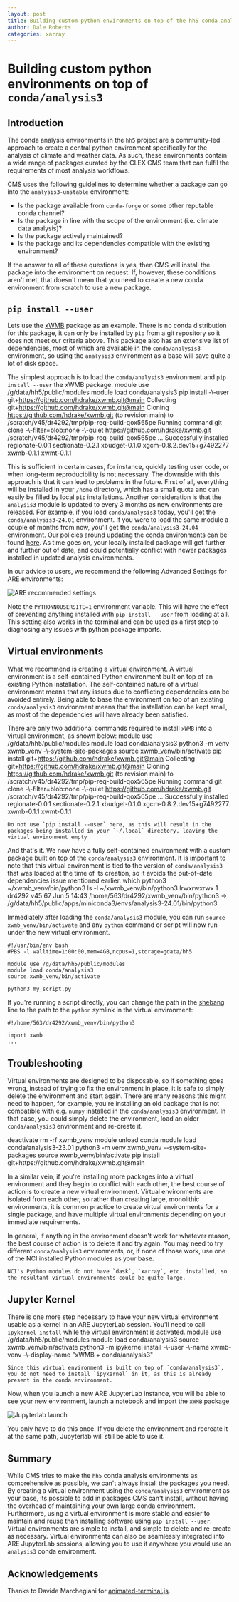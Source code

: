 ```yaml
---
layout: post
title: Building custom python environments on top of the hh5 conda analysis environments
author: Dale Roberts
categories: xarray
---
```

<script src="https://cdn.jsdelivr.net/gh/atteggiani/animated-terminal/animated-terminal.min.js" defer></script>

# Building custom python environments on top of `conda/analysis3`

## Introduction

The conda analysis environments in the `hh5` project are a community-led approach to create a central 
python environment specifically for the analysis of climate and weather data. As such, these environments
contain a wide range of packages curated by the CLEX CMS team that can fulfil the requirements of most 
analysis workflows. 

CMS uses the following guidelines to determine whether a package can go into the `analysis3-unstable`
environment:
 * Is the package available from `conda-forge` or some other reputable conda channel?
 * Is the package in line with the scope of the environment (i.e. climate data analysis)?
 * Is the package actively maintained?
 * Is the package and its dependencies compatible with the existing environment?

If the answer to all of these questions is yes, then CMS will install the package into the environment on request. If, however, these conditions aren't met, that doesn't mean that you need to create a new conda environment
from scratch to use a new package. 

## `pip install --user`

Lets use the [xWMB](https://github.com/hdrake/xwmb) package as an example.
There is no conda distribution for this package, it can only be installed by `pip` from a git repository so it does not meet our criteria above. This
package also has an extensive list of dependencies, most of which are available in the `conda/analysis3` environment, so using the `analysis3` 
environment as a base will save quite a lot of disk space.
 
The simplest approach is to load the `conda/analysis3` environment and `pip install --user` the xWMB package.
<terminal-window typingDelay=30 lineDelay=200>
    <terminal-line data="input">module use /g/data/hh5/public/modules</terminal-line>
    <terminal-line data="input">module load conda/analysis3</terminal-line>
    <terminal-line data="input">pip install -\\\-user git+https://github.com/hdrake/xwmb.git@main</terminal-line>
    <terminal-line>Collecting git+https://github.com/hdrake/xwmb.git@main</terminal-line>
    <terminal-line>  Cloning https://github.com/hdrake/xwmb.git (to revision main) to /scratch/v45/dr4292/tmp/pip-req-build-qox565pe</terminal-line>
    <terminal-line>  Running command git clone -\\\-filter=blob:none -\\\-quiet https://github.com/hdrake/xwmb.git /scratch/v45/dr4292/tmp/pip-req-build-qox565pe</terminal-line>
    <terminal-line>  ...</terminal-line>
    <terminal-line>Successfully installed regionate-0.0.1 sectionate-0.2.1 xbudget-0.1.0 xgcm-0.8.2.dev15+g7492277 xwmb-0.1.1 xwmt-0.1.1</terminal-line>
</terminal-window>

This is sufficient in certain cases, for instance, quickly testing user code, or when long-term
reproducibility is not necessary. The downside with this approach is that it can lead to problems in the future. First of all, everything will be installed in your `/home` directory, which has a small quota and can easily be filled by local `pip` installations. Another consideration is that the `analysis3` module
is updated to every 3 months as new environments are released. For example, if you load `conda/analysis3` today,
you'll get the `conda/analysis3-24.01` environment. If you were to load the same module a couple of months from
now, you'll get the `conda/analysis3-24.04` environment. Our policies around updating the conda environments
can be found [here](https://climate-cms.org/cms-wiki/services/services-conda.html). As time goes on, your
locally installed package will get further and further out of date, and could potentially conflict with newer
packages installed in updated analysis environments.

In our advice to users, we recommend the following Advanced Settings for ARE environments:

![ARE recommended settings](../images/ARE-recommended.PNG "ARE recommended JupyterLab settings")

Note the `PYTHONNOUSERSITE=1` environment variable. This will have the effect of preventing anything installed with `pip install --user` from loading at all. This setting also works in the terminal and can be used as a first step to diagnosing any issues with python package imports.

## Virtual environments
What we recommend is creating a [virtual environment](https://docs.python.org/3/library/venv.html). A virtual environment is a self-contained Python
environment built on top of an existing Python installation. The self-contained
nature of a virtual environment means that any issues due to conflicting 
dependencies can be avoided entirely. Being able to base the environment on top of
an existing `conda/analysis3` environment means that the installation can be kept
small, as most of the dependencies will have already been satisfied. 

There are only two additional commands required to install `xWMB` into a virtual environment, as shown below:
<terminal-window typingDelay=30 lineDelay=200>
    <terminal-line data="input">module use /g/data/hh5/public/modules</terminal-line>
    <terminal-line data="input">module load conda/analysis3</terminal-line>
    <terminal-line data="input">python3 -m venv xwmb_venv -\\\-system-site-packages</terminal-line>
    <terminal-line data="input">source xwmb_venv/bin/activate</terminal-line>
    <terminal-line data="input" inputChar="(xwmb_venv) $">pip install git+https://github.com/hdrake/xwmb.git@main</terminal-line>
    <terminal-line>Collecting git+https://github.com/hdrake/xwmb.git@main</terminal-line>
    <terminal-line>  Cloning https://github.com/hdrake/xwmb.git (to revision main) to /scratch/v45/dr4292/tmp/pip-req-build-qox565pe</terminal-line>
    <terminal-line>  Running command git clone -\\\-filter=blob:none -\\\-quiet https://github.com/hdrake/xwmb.git /scratch/v45/dr4292/tmp/pip-req-build-qox565pe</terminal-line>
    <terminal-line>  ...</terminal-line>
    <terminal-line>Successfully installed regionate-0.0.1 sectionate-0.2.1 xbudget-0.1.0 xgcm-0.8.2.dev15+g7492277 xwmb-0.1.1 xwmt-0.1.1</terminal-line>
</terminal-window>
```{warning}
Do not use `pip install --user` here, as this will result in the packages being installed in your `~/.local` directory, leaving the virtual environment empty
```

And that's it. We now have a fully self-contained environment with a custom 
package built on top of the `conda/analysis3` environment. It is important to note
that this virtual environment is tied to the version of `conda/analysis3` that was loaded
at the time of its creation, so it avoids the out-of-date dependencies issue mentioned earlier.
<terminal-window typingDelay=30 lineDelay=200>
    <terminal-line data="input" inputChar="(xwmb_venv) $">which python3</terminal-line>
    <terminal-line>~/xwmb_venv/bin/python3</terminal-line>
    <terminal-line data="input" inputChar="(xwmb_venv) $">ls -l ~/xwmb_venv/bin/python3</terminal-line>
    <terminal-line>lrwxrwxrwx 1 dr4292 v45 67 Jun  5 14:43 /home/563/dr4292/xwmb_venv/bin/python3 -> /g/data/hh5/public/apps/miniconda3/envs/analysis3-24.01/bin/python3</terminal-line>
</terminal-window>

Immediately after loading the `conda/analysis3` module, you can run
`source xwmb_venv/bin/activate` and any `python` command or script will now run under the new virtual environment.
```
#!/usr/bin/env bash
#PBS -l walltime=1:00:00,mem=4GB,ncpus=1,storage=gdata/hh5

module use /g/data/hh5/public/modules
module load conda/analysis3
source xwmb_venv/bin/activate

python3 my_script.py
```

 If you're running a script directly, you can
change the path in the [shebang](https://en.wikipedia.org/wiki/Shebang_(Unix)) line to the path to the `python` symlink in the virtual environment:
```
#!/home/563/dr4292/xwmb_venv/bin/python3

import xwmb
...
```

## Troubleshooting
Virtual environments are designed to be disposable, so if something goes wrong, instead of trying
to fix the environment in place, it is safe to simply delete the environment and start again.
There are many reasons this might need to happen, for example, you're installing an old
package that is not compatible with e.g. `numpy` installed in the `conda/analysis3` environment.
In that case, you could simply delete the environment, load an older `conda/analysis3` environment
and re-create it.

<terminal-window typingDelay=30 lineDelay=200>
    <terminal-line data="input" inputChar="(xwmb_venv) $">deactivate</terminal-line>
    <terminal-line data="input">rm -rf xwmb_venv</terminal-line>
    <terminal-line data="input">module unload conda</terminal-line>
    <terminal-line data="input">module load conda/analysis3-23.01</terminal-line>
    <terminal-line data="input">python3 -m venv xwmb_venv --system-site-packages</terminal-line>
    <terminal-line data="input">source xwmb_venv/bin/activate</terminal-line>
    <terminal-line data="input" inputChar="(xwmb_venv) $">pip install git+https://github.com/hdrake/xwmb.git@main</terminal-line>
</terminal-window>

In a similar vein, if you're installing more packages into a virtual environment and they
begin to conflict with each other, the best course of action is to create a new virtual environment.
Virtual environments are isolated from each other, so rather than creating large, monolithic 
environments, it is common practice to create virtual environments for a single package, and have
multiple virtual environments depending on your immediate requirements.

In general, if anything in the environment doesn't work for whatever reason, the best course of action
is to delete it and try again. You may need to try different `conda/analysis3` environments, or, if none of those
work, use one of the NCI installed Python modules as your base. 
```{note}
NCI's Python modules do not have `dask`, `xarray`, etc. installed, so the resultant virtual environments could be quite large.
```


## Jupyter Kernel
There is one more step necessary to have your new virtual environment usable as a kernel in an ARE JupyterLab session. 
You'll need to call `ipykernel install` while the virtual environment is activated.
<terminal-window typingDelay=30 lineDelay=200>
    <terminal-line data="input">module use /g/data/hh5/public/modules</terminal-line>
    <terminal-line data="input">module load conda/analysis3</terminal-line>
    <terminal-line data="input">source xwmb_venv/bin/activate</terminal-line>
    <terminal-line data="input" inputChar="(xwmb_venv) $">python3 -m ipykernel install -\\\-user -\\\-name xwmb-venv -\\\-display-name "xWMB + conda/analysis3"</terminal-line>
</terminal-window>

```{note}
Since this virtual environment is built on top of `conda/analysis3`, you do not need to install `ipykernel` in it, as this is already present in the conda environment. 
```

Now, when
you launch a new ARE JupyterLab instance, you will be able to see your new environment,
launch a notebook and import the `xWMB` package

![Jupyterlab launch](../images/notebook_virtualenv_launch.gif)

You only have to do this once. If you delete the environment and recreate it at the same path,
Jupyterlab will still be able to use it.

## Summary

While CMS tries to make the `hh5` conda analysis environments as comprehensive as possible, we can't
always install the packages you need. By creating a virtual environment using the `conda/analysis3` 
environment as your base,
its possible to add in packages CMS can't install, without having the overhead of maintaining
your own large conda environment. Furthermore, using a virtual environment  is more stable and easier to maintain and reuse than installing software using `pip install --user`. Virtual environments are simple to
install, and simple to delete and re-create as necessary. Virtual environments can also be seamlessly integrated into
ARE JupyterLab sessions, allowing you to use it anywhere you would use an `analysis3` conda environment.


## Acknowledgements
Thanks to Davide Marchegiani for [animated-terminal.js](https://github.com/atteggiani/animated-terminal.js).